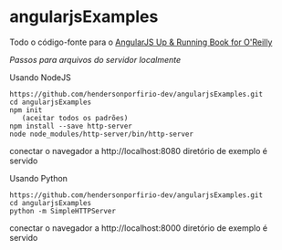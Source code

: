 angularjsExamples
========================

Todo o código-fonte para o [AngularJS Up & Running Book for O'Reilly](http://shop.oreilly.com/product/0636920033486.do)

*Passos para arquivos do servidor localmente*

Usando NodeJS
```
https://github.com/hendersonporfirio-dev/angularjsExamples.git
cd angularjsExamples
npm init
   (aceitar todos os padrões)
npm install --save http-server
node node_modules/http-server/bin/http-server
```

conectar o navegador a http://localhost:8080
diretório de exemplo é servido

Usando Python

```
https://github.com/hendersonporfirio-dev/angularjsExamples.git
cd angularjsExamples
python -m SimpleHTTPServer
```

conectar o navegador a http://localhost:8000
diretório de exemplo é servido
